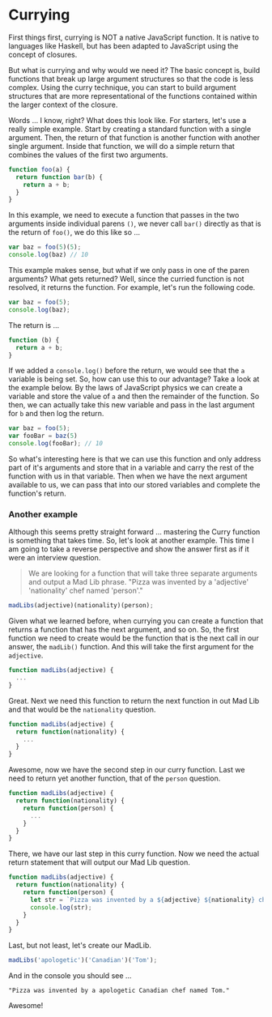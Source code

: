 # Currying

First things first, currying is NOT a native JavaScript function. It is native to languages like Haskell, but has been adapted to JavaScript using the concept of closures.

But what is currying and why would we need it? The basic concept is, build functions that break up large argument structures so that the code is less complex. Using the curry technique, you can start to build argument structures that are more representational of the functions contained within the larger context of the closure.

Words ... I know, right? What does this look like. For starters, let's use a really simple example. Start by creating a standard function with a single argument. Then, the return of that function is another function with another single argument. Inside that function, we will do a simple return that combines the values of the first two arguments.

```js
function foo(a) {
  return function bar(b) {
    return a + b;
  }
}
```

In this example, we need to execute a function that passes in the two arguments inside individual parens `()`, we never call `bar()` directly as that is the return of `foo()`, we do this like so ...

```js
var baz = foo(5)(5);
console.log(baz) // 10
```

This example makes sense, but what if we only pass in one of the paren arguments? What gets returned? Well, since the curried function is not resolved, it returns the function. For example, let's run the following code.

```js
var baz = foo(5);
console.log(baz);
```

The return is ...

```js
function (b) {
  return a + b;
}
```

If we added a `console.log()` before the return, we would see that the `a` variable is being set. So, how can use this to our advantage? Take a look at the example below. By the laws of JavaScript physics we can create a variable and store the value of `a` and then the remainder of the function. So then, we can actually take this new variable and pass in the last argument for `b` and then log the return.

```js
var baz = foo(5);
var fooBar = baz(5)
console.log(fooBar); // 10
```

So what's interesting here is that we can use this function and only address part of it's arguments and store that in a variable and carry the rest of the function with us in that variable. Then when we have the next argument available to us, we can pass that into our stored variables and complete the function's return.

### Another example

Although this seems pretty straight forward ... mastering the Curry function is something that takes time. So, let's look at another example. This time I am going to take a reverse perspective and show the answer first as if it were an interview question.

> We are looking for a function that will take three separate arguments and output a Mad Lib phrase. "Pizza was invented by a 'adjective' 'nationality' chef named 'person'."

```js
madLibs(adjective)(nationality)(person);
```

Given what we learned before, when currying you can create a function that returns a function that has the next argument, and so on. So, the first function we need to create would be the function that is the next call in our answer, the `madLib()` function. And this will take the first argument for the `adjective`.

```js
function madLibs(adjective) {
  ...
}
```

Great. Next we need this function to return the next function in out Mad Lib and that would be the `nationality` question.

```js
function madLibs(adjective) {
  return function(nationality) {
    ...
  }
}
```

Awesome, now we have the second step in our curry function. Last we need to return yet another function, that of the `person` question.

```js
function madLibs(adjective) {
  return function(nationality) {
    return function(person) {
      ...
    }
  }
}
```

There, we have our last step in this curry function. Now we need the actual return statement that will output our Mad Lib question.

```js
function madLibs(adjective) {
  return function(nationality) {
    return function(person) {
      let str = `Pizza was invented by a ${adjective} ${nationality} chef named ${person}.`;
      console.log(str);
    }
  }
}
```

Last, but not least, let's create our MadLib.

```js
madLibs('apologetic')('Canadian')('Tom');
```

And in the console you should see ...

```
"Pizza was invented by a apologetic Canadian chef named Tom."
```

Awesome!
